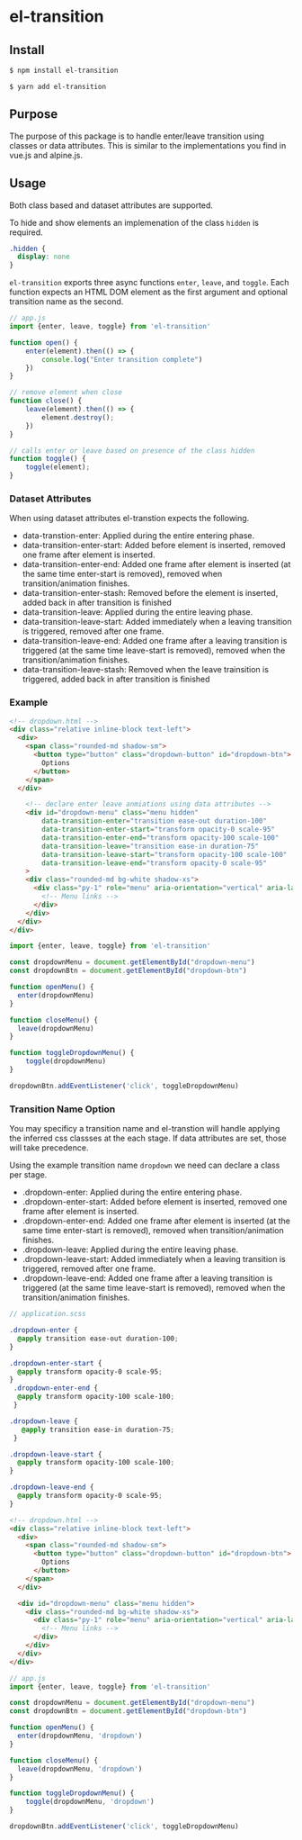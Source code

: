 # el-transition

## Install
```bash
$ npm install el-transition
```

```
$ yarn add el-transition
```

## Purpose
The purpose of this package is to handle enter/leave transition using classes or data attributes. This is similar to the implementations you find in vue.js and alpine.js.

## Usage
Both class based and dataset attributes are supported. 

To hide and show elements an implemenation of the class `hidden` is required.  

```css
.hidden {
  display: none
}
```

`el-transition` exports three async functions `enter`, `leave`, and `toggle`. Each function expects an HTML DOM element as the first argument and optional transition name as the second. 

```js
// app.js
import {enter, leave, toggle} from 'el-transition'

function open() {
    enter(element).then(() => {
        console.log("Enter transition complete")
    })
}

// remove element when close
function close() {
    leave(element).then(() => {
        element.destroy();
    })
}

// calls enter or leave based on presence of the class hidden
function toggle() {
    toggle(element);
}
```

### Dataset Attributes
When using dataset attributes el-transtion expects the following.

* data-transtion-enter: Applied during the entire entering phase.
* data-transition-enter-start: Added before element is inserted, removed one frame after element is inserted.
* data-transition-enter-end: Added one frame after element is inserted (at the same time enter-start is removed), removed when transition/animation finishes.
* data-transition-enter-stash: Removed before the element is inserted, added back in after transition is finished
* data-transition-leave: Applied during the entire leaving phase.
* data-transition-leave-start: Added immediately when a leaving transition is triggered, removed after one frame.
* data-transition-leave-end: Added one frame after a leaving transition is triggered (at the same time leave-start is removed), removed when the transition/animation finishes.
* data-transition-leave-stash: Removed when the leave trainsition is triggered, added back in after transition is finished


### Example 
```html
<!-- dropdown.html -->
<div class="relative inline-block text-left">
  <div>
    <span class="rounded-md shadow-sm">
      <button type="button" class="dropdown-button" id="dropdown-btn">
        Options
      </button>
    </span>
  </div>

    <!-- declare enter leave anmiations using data attributes -->
    <div id="dropdown-menu" class="menu hidden"
        data-transition-enter="transition ease-out duration-100"
        data-transition-enter-start="transform opacity-0 scale-95"
        data-transition-enter-end="transform opacity-100 scale-100"
        data-transition-leave="transition ease-in duration-75"
        data-transition-leave-start="transform opacity-100 scale-100"
        data-transition-leave-end="transform opacity-0 scale-95"
    >
    <div class="rounded-md bg-white shadow-xs">
      <div class="py-1" role="menu" aria-orientation="vertical" aria-labelledby="options-menu">
        <!-- Menu links -->
      </div>
    </div>
  </div>
</div>
```

```js
import {enter, leave, toggle} from 'el-transition'

const dropdownMenu = document.getElementById("dropdown-menu")
const dropdownBtn = document.getElementById("dropdown-btn")

function openMenu() {
  enter(dropdownMenu)
}

function closeMenu() {
  leave(dropdownMenu)
}

function toggleDropdownMenu() {
    toggle(dropdownMenu)
}

dropdownBtn.addEventListener('click', toggleDropdownMenu)
```

### Transition Name Option
You may specificy a transition name and el-transtion will handle applying the inferred css classses at the each stage. If data attributes are set, those will take precedence.

Using the example transition name `dropdown` we need can declare a class per stage. 

* .dropdown-enter: Applied during the entire entering phase.
* .dropdown-enter-start: Added before element is inserted, removed one frame after element is inserted.
* .dropdown-enter-end: Added one frame after element is inserted (at the same time enter-start is removed), removed when transition/animation finishes.
* .dropdown-leave: Applied during the entire leaving phase.
* .dropdown-leave-start: Added immediately when a leaving transition is triggered, removed after one frame.
* .dropdown-leave-end: Added one frame after a leaving transition is triggered (at the same time leave-start is removed), removed when the transition/animation finishes.

```scss
// application.scss

.dropdown-enter {
  @apply transition ease-out duration-100;
}

.dropdown-enter-start {
  @apply transform opacity-0 scale-95;
}
 .dropdown-enter-end {
  @apply transform opacity-100 scale-100;
 }

.dropdown-leave {
   @apply transition ease-in duration-75;
 }

.dropdown-leave-start {
  @apply transform opacity-100 scale-100;
}

.dropdown-leave-end {
  @apply transform opacity-0 scale-95;
}
```

```html
<!-- dropdown.html -->
<div class="relative inline-block text-left">
  <div>
    <span class="rounded-md shadow-sm">
      <button type="button" class="dropdown-button" id="dropdown-btn">
        Options
      </button>
    </span>
  </div>

  <div id="dropdown-menu" class="menu hidden">
    <div class="rounded-md bg-white shadow-xs">
      <div class="py-1" role="menu" aria-orientation="vertical" aria-labelledby="options-menu">
        <!-- Menu links -->
      </div>
    </div>
  </div>
</div>
```

```js
// app.js
import {enter, leave, toggle} from 'el-transition'

const dropdownMenu = document.getElementById("dropdown-menu")
const dropdownBtn = document.getElementById("dropdown-btn")

function openMenu() {
  enter(dropdownMenu, 'dropdown')
}

function closeMenu() {
  leave(dropdownMenu, 'dropdown')
}

function toggleDropdownMenu() {
    toggle(dropdownMenu, 'dropdown')
}

dropdownBtn.addEventListener('click', toggleDropdownMenu)
```
